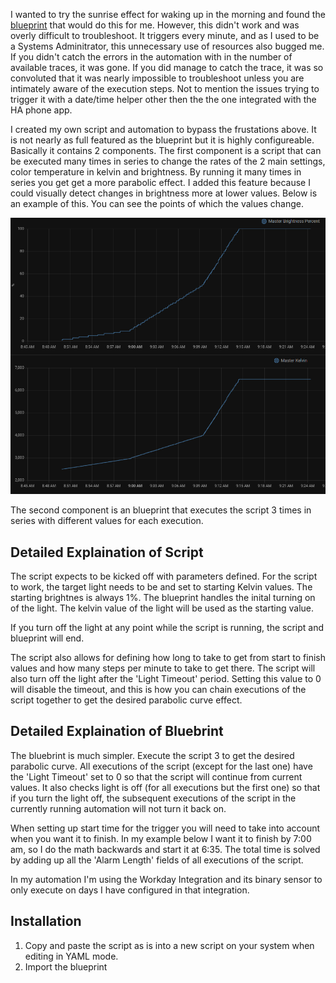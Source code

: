 I wanted to try the sunrise effect for waking up in the morning and found the [blueprint](https://community.home-assistant.io/t/wake-up-light-alarm-with-sunrise-effect/255193/145) that would do this for me. However, this didn't work and was overly difficult to troubleshoot. It triggers every minute, and as I used to be a Systems Adminitrator, this unnecessary use of resources also bugged me. If you didn't catch the errors in the automation with in the number of available traces, it was gone. If you did manage to catch the trace, it was so convoluted that it was nearly impossible to troubleshoot unless you are intimately aware of the execution steps.  Not to mention the issues trying to trigger it with a date/time helper other then the the one integrated with the HA phone app.

I created my own script and automation to bypass the frustations above. It is not nearly as full featured as the blueprint but it is highly configureable. Basically it contains 2 components. The first component is a script that can be executed many times in series to change the rates of the 2 main settings, color temperature in kelvin and brightness. By running it many times in series you get get a more parabolic effect. I added this feature because I could visually detect changes in brightness more at lower values. Below is an example of this. You can see the points of which the values change. 

![image|690x196](images/demo.png)

The second component is an blueprint that executes the script 3 times in series with different values for each execution. 

## Detailed Explaination of Script
The script expects to be kicked off with parameters defined. For the script to work, the target light needs to be and set to starting Kelvin values. The starting brightnes is always 1%. The blueprint handles the inital turning on of the light. The kelvin value of the light will be used as the starting value.

If you turn off the light at any point while the script is running, the script and blueprint will end.

The script also allows for defining how long to take to get from start to finish values and how many steps per minute to take to get there. The script will also turn off the light after the 'Light Timeout' period. Setting this value to 0 will disable the timeout, and this is how you can chain executions of the script together to get the desired parabolic curve effect.

## Detailed Explaination of Bluebrint

The bluebrint is much simpler. Execute the script 3 to get the desired parabolic curve. All executions of the script (except for the last one)  have the 'Light Timeout' set to 0 so that the script will continue from current values. It also checks light is off (for all executions but the first one) so that if you turn the light off, the subsequent executions of the script in the currently running automation will not turn it back on.

When setting up start time for the trigger you will need to take into account when you want it to finish. In my example below I want it to finish by 7:00 am, so I do the math backwards and start it at 6:35. The total time is solved by adding up all the 'Alarm Length' fields of all executions of the script.

In my automation I'm using the Workday Integration and its binary sensor to only execute on days I have configured in that integration.

## Installation
1. Copy and paste the script as is into a new script on your system when editing in YAML mode. 
1. Import the blueprint